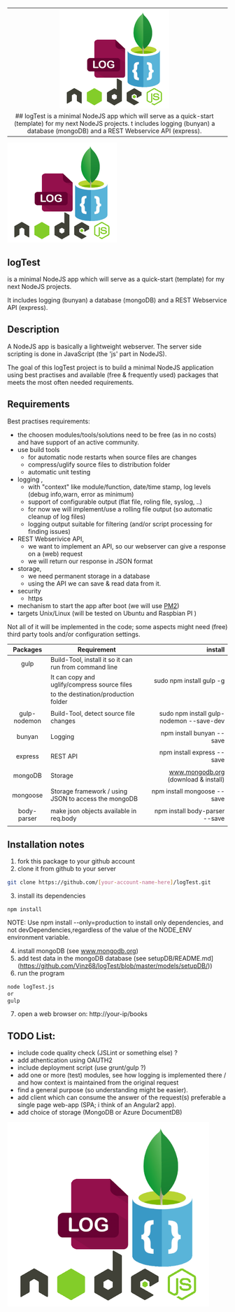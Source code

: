 
|         |         | 
|:---------------:| --------------------- | 
| <img src="https://raw.githubusercontent.com/Vinz68/logTest/master/images/logTestImg.png" width="250"></img> | 
## logTest is a minimal NodeJS app which will serve as a quick-start (template) for my next NodeJS projects. t includes logging (bunyan) a database (mongoDB) and a REST Webservice API (express).  | 










<img src="https://raw.githubusercontent.com/Vinz68/logTest/master/images/logTestImg.png" width="250"></img> 
## logTest 
is a minimal NodeJS app which will serve as a quick-start (template) for my next NodeJS projects.

It includes logging (bunyan) a database (mongoDB) and a REST Webservice API (express).


## Description
A NodeJS app is basically a lightweight webserver. The server side scripting is done in JavaScript (the 'js' part in NodeJS).

The goal of this logTest project is to build a minimal NodeJS application using best practises and available (free & frequently used) packages that meets the most often needed requirements.

## Requirements
Best practises requirements:
- the choosen modules/tools/solutions need to be free (as in no costs) and have support of an active community.
- use build tools 
  - for automatic node restarts when source files are changes
  - compress/uglify source files to distribution folder
  - automatic unit testing
- logging , 
  - with "context" like module/function, date/time stamp, log levels (debug info,warn, error as minimum)
  - support of configurable output (flat file, roling file, syslog, ..)
  - for now we will implement/use a rolling file output (so automatic cleanup of log files)
  - logging output suitable for filtering (and/or script processing for finding issues)
- REST Webserivice API,
  - we want to implement an API, so our webserver can give a response on a (web) request
  - we will return our response in JSON format
- storage,
  - we need permanent storage in a database
  - using the API we can save & read data from it.
- security
  - https
- mechanism to start the app after boot (we will use [PM2](http://pm2.keymetrics.io/))
- targets Unix/Linux (will be tested on Ubuntu and Raspbian PI )


Not all of it will be implemented in the code; some aspects might need (free) third party tools and/or configuration settings.


| Packages        | Requirement           | install        |
|:---------------:| --------------------- | --------------:|
| gulp | Build-Tool, install it so it can run from command line |  |
|  | It can copy and uglify/compress source files | sudo npm install gulp -g |
|  | to the destination/production folder |  |
|  | |  |
| gulp-nodemon | Build-Tool, detect source file changes | sudo npm install gulp-nodemon --save-dev |
|  | |  |
| bunyan | Logging | npm install bunyan --save |
|  | |  |
| express | REST API | npm install express --save |
|  | |  |
| mongoDB | Storage | www.mongodb.org (download & install) |
|  | |  |
| mongoose | Storage framework / using JSON to access the mongoDB | npm install mongoose --save |
|  | |  |
| body-parser | make json objects available in req.body | npm install body-parser --save |
|  | |  |


## Installation notes
1. fork this package to your github account
2. clone it from github to your server 
``` bash
git clone https://github.com/[your-account-name-here]/logTest.git
```
3. install its dependencies 
```
npm install
```
NOTE: Use npm install --only=production to install only dependencies, and not devDependencies,regardless of the value of the NODE_ENV environment variable.

4. install mongoDB (see www.mongodb.org)
5. add test data in the mongoDB database (see setupDB/README.md](https://github.com/Vinz68/logTest/blob/master/models/setupDB/))
6. run the program
```
node logTest.js
or
gulp
```

7. open a web browser on:  http://your-ip/books


 
## TODO List:
- include code quality check (JSLint or something else) ?
- add athentication using OAUTH2
- include deployment script (use grunt/gulp ?)
- add one or more (test) modules, see how logging is implemented there / and how context is maintained from the original request
- find a general purpose (so understanding might be easier).
- add client which can consume the answer of the request(s) preferable a single page web-app (SPA; i think of an Angular2 app).
- add choice of storage (MongoDB or Azure DocumentDB)


![Alt text](images/logTestImg.png?raw=true "logTest")


